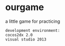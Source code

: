 # ourgame
a little game for practicing

    development environment:
    cocos2dx 2.0
    visual studio 2013
